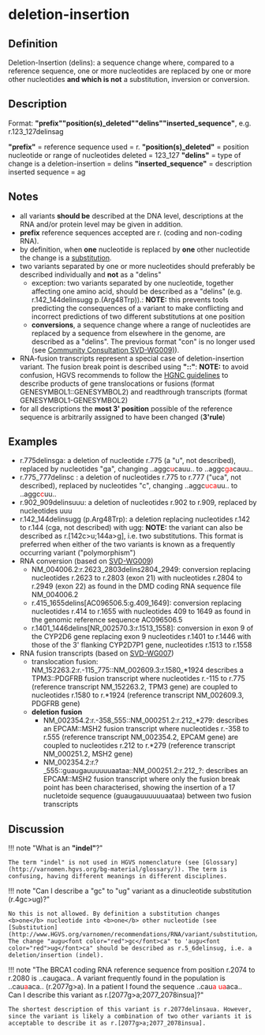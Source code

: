# deletion-insertion

## Definition

Deletion-Insertion (delins): a sequence change where, compared to a reference sequence, one or more nucleotides are replaced by one or more other nucleotides <b>and which is not</b> a substitution, inversion or conversion.

## Description

Format:   **"prefix""position(s)\_deleted""delins""inserted_sequence"**,  e.g. r.123\_127delinsag

**"prefix"**  =  reference sequence used  =  r.
**"position(s)\_deleted"**  =  position nucleotide or range of nucleotides deleted  =  123\_127
**"delins"**  =  type of change is a deletion-insertion  =  delins
**"inserted\_sequence"**  =  description inserted sequence  =  ag
## Notes

* all variants **should be** described at the DNA level, descriptions at the RNA and/or protein level may be given in addition.
* **prefix** reference sequences accepted are r. (coding and non-coding RNA).
* by definition, when **one** nucleotide is replaced by **one** other nucleotide the change is a [substitution](../substitution/).
* two variants separated by one or more nucleotides should preferably be described individually and **not** as a "delins"
    * exception: two variants separated by one nucleotide, together affecting one amino acid, should be described as a "delins" (e.g. r.142\_144delinsugg p.(Arg48Trp)).: **NOTE:**    this prevents tools predicting the consequences of a variant to make conflicting and incorrect predictions of two different substitutions at one position
    * **conversions**, a sequence change where a range of nucleotides are replaced by a sequence from elsewhere in the genome, are described as a "delins". The previous format "con" is no longer used (see [Community Consultation SVD-WG009)](../../../consultation/SVD-WG009/)).
* RNA-fusion transcripts represent a special case of deletion-insertion variant. The fusion break point is described using **"::"**: **NOTE:**    to avoid confusion, HGVS recommends to follow the [HGNC guidelines](https://www.genenames.org/about/guidelines/) to describe products of gene translocations or fusions (format GENESYMBOL1::GENESYMBOL2) and readthrough transcripts (format GENESYMBOL1-GENESYMBOL2)
* for all descriptions the **most 3' position** possible of the reference sequence is arbitrarily assigned to have been changed (**3'rule**)
## Examples

* r.775delinsga: a deletion of nucleotide r.775 (a "u", not described), replaced by nucleotides "ga", changing ..aggc<font color="red">u</font>cauu.. to ..aggc<font color="red">ga</font>cauu..
* r.775\_777delinsc : a deletion of nucleotides r.775 to r.777 ("uca", not described), replaced by nucleotides "c", changing ..aggc<font color="red">uca</font>uu.. to ..aggc<font color="red">c</font>uu..
* r.902_909delinsuuu: a deletion of nucleotides r.902 to r.909, replaced by nucleotides uuu
* r.142_144delinsugg (p.Arg48Trp): a deletion replacing nucleotides r.142 to r.144 (cga, not described) with ugg: **NOTE:** the variant can also be described as r.[142c>u;144a>g], i.e. two substitutions. This format is preferred when either of the two variants is known as a frequently occurring variant ("polymorphism")
* RNA conversion (based on [SVD-WG009](../../../consultation/SVD-WG009/))
    * NM\_004006.2:r.2623\_2803delins2804\_2949: conversion replacing nucleotides r.2623 to r.2803 (exon 21) with nucleotides r.2804 to r.2949 (exon 22) as found in the DMD coding RNA sequence file NM\_004006.2
    * r.415\_1655delins[AC096506.5:g.409\_1649]: conversion replacing nucleotides r.414 to r.1655 with nucleotides 409 to 1649 as found in the genomic reference sequence AC096506.5
    * r.1401\_1446delins[NR\_002570.3:r.1513\_1558]: conversion in exon 9 of the CYP2D6 gene replacing exon 9 nucleotides r.1401 to r.1446 with those of the 3' flanking CYP2D7P1 gene, nucleotides r.1513 to r.1558
* RNA fusion transcripts (based on [SVD-WG007](../../../consultation/SVD-WG007/))
    * translocation fusion: NM\_152263.2:r.-115\_775::NM_002609.3:r.1580\_\*1924 describes a TPM3::PDGFRB fusion transcript where nucleotides r.-115 to r.775 (reference transcript NM\_152263.2, TPM3 gene) are coupled to nucleotides r.1580 to r.\*1924 (reference transcript NM\_002609.3, PDGFRB gene)
    * **deletion fusion**
        * NM\_002354.2:r.-358\_555::NM\_000251.2:r.212\_\*279: describes an EPCAM::MSH2 fusion transcript where nucleotides r.-358 to r.555 (reference transcript NM\_002354.2, EPCAM gene) are coupled to nucleotides r.212 to r.\*279 (reference transcript NM\_000251.2, MSH2 gene)
        * NM\_002354.2:r.?\_555::guaugauuuuuuaataa::NM\_000251.2:r.212\_?: describes an EPCAM::MSH2 fusion transcript where only the fusion break point has been characterised, showing the insertion of a 17 nucletoide sequence (guaugauuuuuuaataa) between two fusion transcripts
## Discussion

!!! note "What is an <b>"indel"</b>?"

    The term "indel" is not used in HGVS nomenclature (see [Glossary](http://varnomen.hgvs.org/bg-material/glossary/)). The term is confusing, having different meanings in different disciplines.

!!! note "Can I describe a "gc" to "ug" variant as a dinucleotide substitution (r.4gc>ug)?"

    No this is not allowed. By definition a substitution changes <b>one</b> nucleotide into <b>one</b> other nucleotide (see [Substitution](http://www.HGVS.org/varnomen/recommendations/RNA/variant/substitution/)). The change "augu<font color="red">gc</font>ca" to 'augu<font color="red">ug</font>ca" should be described as r.5_6delinsug, i.e. a deletion/insertion (indel).

!!! note "The BRCA1 coding RNA reference sequence from position r.2074 to r.2080 is ..caugaca.. A variant frequently found in the population is ..cau<font color="red">a</font>aca.. (r.2077g>a). In a patient I found the sequence ..cau<font color="red">a ua</font>aca.. Can I describe this variant as r.[2077g>a;2077_2078insua]?"

    The shortest description of this variant is r.2077delinsaua. However, since the variant is likely a combination of two other variants it is acceptable to describe it as r.[2077g>a;2077_2078insua].

